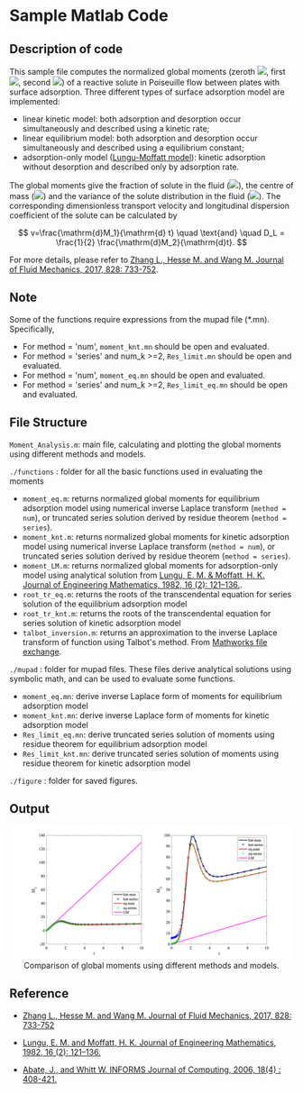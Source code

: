 # Sample Matlab Code

## Description of code
This sample file computes the normalized global moments (zeroth <img src="https://render.githubusercontent.com/render/math?math=M_0">, first <img src="https://render.githubusercontent.com/render/math?math=M_1">, second <img src="https://render.githubusercontent.com/render/math?math=M_2">) of a reactive solute in Poiseuille flow between plates with surface adsorption. Three different types of surface adsorption model are implemented:
* linear kinetic model: both adsorption and desorption occur simultaneously and described using a kinetic rate;
* linear equilibrium model: both adsorption and desorption occur simultaneously and described using a equilibrium constant;
* adsorption-only model ([Lungu-Moffatt model]((https://link.springer.com/article/10.1007/BF00042550))): kinetic adsorption without desorption and described only by adsorption rate.

The global moments give the fraction of solute in the fluid (<img src="https://render.githubusercontent.com/render/math?math=M_0">), the centre of mass (<img src="https://render.githubusercontent.com/render/math?math=M_1">) and the variance of the solute distribution in the fluid (<img src="https://render.githubusercontent.com/render/math?math=M_2">). The corresponding dimensionless transport velocity and longitudinal dispersion coefficient of the solute can be calculated by

$$
v=\frac{\mathrm{d}M_1}{\mathrm{d} t} \quad \text{and} \quad D_L = \frac{1}{2} \frac{\mathrm{d}M_2}{\mathrm{d}t}.
$$

For more details, please refer to [Zhang L., Hesse M. and Wang M. Journal of Fluid Mechanics, 2017, 828: 733-752](https://www.cambridge.org/core/journals/journal-of-fluid-mechanics/article/transient-solute-transport-with-sorption-in-poiseuille-flow/A71BED73D16A236D02F06E19FF54DF02).

## Note
Some of the functions require expressions from the mupad file (\*.mn). Specifically,
* For method = 'num', `moment_knt.mn` should be open and evaluated.
* For method = 'series' and num_k >=2, `Res_limit.mn` should be open and evaluated.
* For method = 'num', `moment_eq.mn` should be open and evaluated.
* For method = 'series' and num_k >=2, `Res_limit_eq.mn` should be open and evaluated.


## File Structure
`Moment_Analysis.m`: main file, calculating and plotting the global moments using different methods and models.

`./functions` : folder for all the basic functions used in evaluating the moments
  * `moment_eq.m`: returns normalized global moments for equilibrium adsorption model using numerical inverse Laplace transform (`method = num`), or truncated series solution derived by residue theorem (`method = series`).
  * `moment_knt.m`: returns normalized global moments for kinetic adsorption model using numerical inverse Laplace transform (`method = num`), or truncated series solution derived by residue theorem (`method = series`).
  * `moment_LM.m`: returns normalized global moments for adsorption-only model using analytical solution from [Lungu, E. M. \& Moffatt, H. K. Journal of Engineering Mathematics, 1982, 16 (2): 121–136.](https://link.springer.com/article/10.1007/BF00042550).
  * `root_tr_eq.m`: returns the roots of the transcendental equation for series solution of the equilibrium adsorption model
  * `root_tr_knt.m`: returns the roots of the transcendental equation for series solution of kinetic adsorption model
  * `talbot_inversion.m`: returns an approximation to the inverse Laplace transform of function using Talbot's method. From [Mathworks file exchange](https://www.mathworks.com/matlabcentral/fileexchange/39035-numerical-inverse-laplace-transform).

`./mupad` : folder for mupad files. These files derive analytical solutions using symbolic math, and can be used to evaluate some functions.
  * `moment_eq.mn`: derive inverse Laplace form of moments for equilibrium adsorption model
  * `moment_knt.mn`: derive inverse Laplace form of moments for kinetic adsorption model
  * `Res_limit_eq.mn`: derive truncated series solution of moments using residue theorem for equilibrium adsorption model
  * `Res_limit_knt.mn`: derive truncated series solution of moments using residue theorem for kinetic adsorption model

`./figure` : folder for saved figures.

## Output
<img src='./figure/moment_analysis.png'>
<center> Comparison of global moments using different methods and models.</center>

## Reference
* [Zhang L., Hesse M. and Wang M. Journal of Fluid Mechanics, 2017, 828: 733-752](https://www.cambridge.org/core/journals/journal-of-fluid-mechanics/article/transient-solute-transport-with-sorption-in-poiseuille-flow/A71BED73D16A236D02F06E19FF54DF02)

* [Lungu, E. M. and Moffatt, H. K. Journal of Engineering Mathematics, 1982, 16 (2): 121–136.](https://link.springer.com/article/10.1007/BF00042550)

* [Abate, J., and Whitt W. INFORMS Journal of Computing, 2006,  18(4) : 408-421.](http://www.columbia.edu/~ww2040/AbateUnified2006.pdf)
